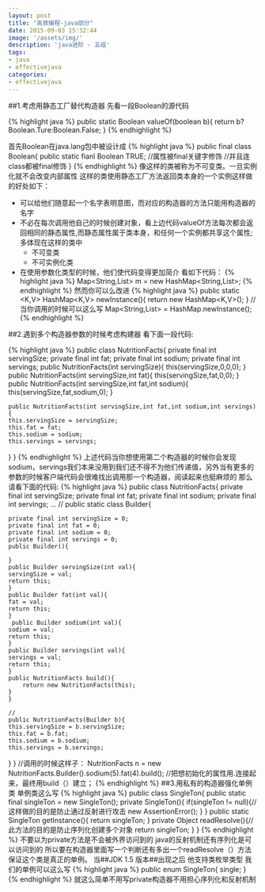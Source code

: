 ```yaml
---
layout: post
title: "高效编程-java部分"
date: 2015-09-03 15:32:44
image: '/assets/img/'
description: 'java进阶 - 五组'
tags:
- java
- effectivejava 
categories:
- effectivejava
---
```

##1.考虑用静态工厂替代构造器
先看一段Boolean的源代码

{% highlight java %}
public static Boolean valueOf(boolean b){
    return b?Boolean.Ture:Boolean.False;
}
{% endhighlight %}

首先Boolean在java.lang包中被设计成
{% highlight java %}
public final class Boolean{
    public static fianl Boolean TRUE;
    //属性被final关键字修饰
    //并且连class都被final修饰
}
{% endhighlight %}
像这样的类被称为不可变类。一旦实例化就不会改变内部属性
这样的类使用静态工厂方法返回类本身的一个实例这样做的好处如下：
- 可以给他们随意起一个名字表明意图，而对应的构造器的方法只能用构造器的名字
- 不必在每次调用他自己的时候创建对象，看上边代码valueOf方法每次都会返回相同的静态属性,而静态属性属于类本身，和任何一个实例都共享这个属性;多体现在这样的类中
    + 不可变类
    + 不可实例化类
- 在使用参数化类型的时候，他们使代码变得更加简介
看如下代码：
{% highlight java %}
Map<String,List<String>> m = new HashMap<String,List<String>>;
{% endhighlight %}
然而你可以么改进
{% highlight java %}
public static <K,V> HashMap<K,V> newInstance(){
   return new HashMap<K,V>();
}
//当你调用的时候可以这么写
Map<String,List<String>> = HashMap.newInstance();
{% endhighlight %}

##2.遇到多个构造器参数的时候考虑构建器
看下面一段代码:

{% highlight java %}
public class NutritionFacts{
    private final int servingSize;
    private final int fat;
    private final int sodium;
    private final int servings;
    public NutritionFacts(int servingSize){
        this(servingSize,0,0,0);
    }
    public NutritionFacts(int servingSize,int fat){
        this(servingSize,fat,0,0);
    }
    public NutritionFacts(int servingSize,int fat,int sodium){
        this(servingSize,fat,sodium,0);
    }

    public NutritionFacts(int servingSize,int fat,int sodium,int servings){
    this.servingSize = servingSize;
    this.fat = fat;
    this.sodium = sodium;
    this.servings = servings;

}
}
{% endhighlight %}
上述代码当你想使用第二个构造器的时候你会发现sodium，servings我们本来没用到我们还不得不为他们传递值，另外当有更多的参数的时候客户端代码会很难找出调用那一个构造器，阅读起来也挺麻烦的
那么请看下面的代码:
{% highlight java %}
public class NutritionFacts{
    private final int servingSize;
    private final int fat;
    private final int sodium;
    private final int servings;
    ...
    //
    public static class Builder{
    
    private final int servingSize = 0;
    private final int fat = 0;
    private final int sodium = 0;
    private final int servings = 0;
    public Builder(){

    }
    public Builder servingSize(int val){
    servingSize = val;
    return this;
    }
    public Builder fat(int val){
    fat = val;
    return this;
    }
     public Builder sodium(int val){
    sodium = val;
    return this;
    }
    public Builder servings(int val){
    servings = val;
    return this;
    }
    public NutritionFacts build(){
        return new NutritionFacts(this);
    }
    }

    //
    public NutritionFacts(Builder b){
    this.servingSize = b.servingSize;
    this.fat = b.fat;
    this.sodium = b.sodium;
    this.servings = b.servings;

}
}
//调用的时候这样子：
NutritionFacts n = new NutritionFacts.Builder().sodium(5).fat(4).build();
//把想初始化的属性用.连接起来，最终用build（）建立；
{% endhighlight %}
##3.用私有的构造器强化单例类
单例类这么写
{% highlight java %}
public class SingleTon{
    public static final singleTon = new SingleTon();
    private SingleTon(){
    if(singleTon != null){//这样做的目的是防止通过反射进行攻击
    new AssertionError();
    }
    }
    public static SingleTon getInstance(){
    return singleTon;
    }
    private Object readResolve(){//此方法的目的是防止序列化创建多个对象
    return singleTon;
    }
}
{% endhighlight %}
不要以为private方法是不会被外界访问到的 java的反射机制还有序列化是可以访问到的
所以要在构造器里面写一个判断还有多出一个readResolve（）方法保证这个类是真正的单例。
当##JDK 1.5 版本##出现之后 他支持类枚举类型 我们的单例可以这么写
{% highlight java %}
public enum SingleTon{
    single;
}
{% endhighlight %}
就这么简单不用写private构造器不用担心序列化和反射机制
